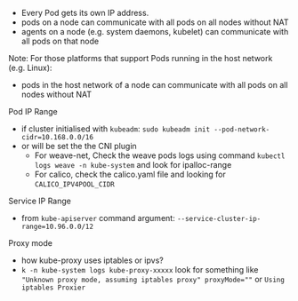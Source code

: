 - Every Pod gets its own IP address.
- pods on a node can communicate with all pods on all nodes without NAT
- agents on a node (e.g. system daemons, kubelet) can communicate with all pods on that node

Note: For those platforms that support Pods running in the host network (e.g. Linux):
- pods in the host network of a node can communicate with all pods on all nodes without NAT

Pod IP Range
- if cluster initialised with `kubeadm`: `sudo kubeadm init --pod-network-cidr=10.168.0.0/16`
- or will be set the the CNI plugin
  - For weave-net, Check the weave pods logs using command `kubectl logs weave -n kube-system` and look for ipalloc-range
  - For calico, check the calico.yaml file and looking for `CALICO_IPV4POOL_CIDR`


Service IP Range
- from `kube-apiserver` command argument: `--service-cluster-ip-range=10.96.0.0/12`

Proxy mode
- how kube-proxy uses iptables or ipvs?
- `k -n kube-system logs kube-proxy-xxxxx` look for something like `"Unknown proxy mode, assuming iptables proxy" proxyMode=""` or `Using iptables Proxier`
